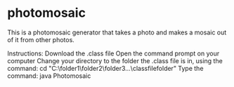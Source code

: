 # photomosaic
This is a photomosaic generator that takes a photo and makes a mosaic out of it from other photos.

Instructions: 
Download the .class file
Open the command prompt on your computer
Change your directory to the folder the .class file is in, using the command:
  cd "C:\folder1\folder2\folder3\...\classfilefolder"
Type the command:
  java Photomosaic
